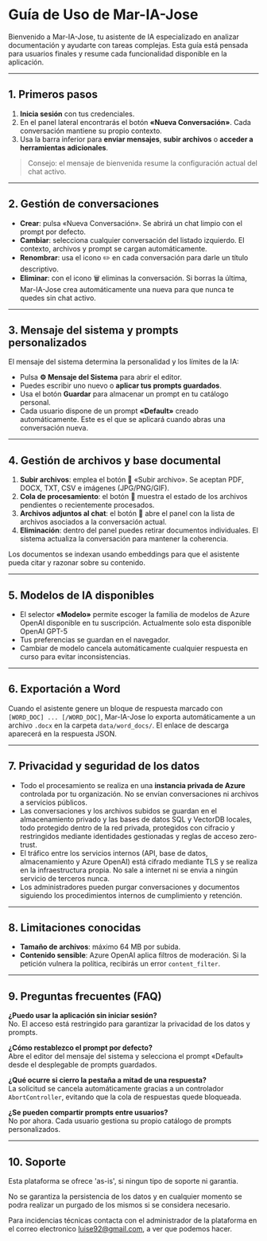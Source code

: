 # Guía de Uso de Mar-IA-Jose

Bienvenido a Mar-IA-Jose, tu asistente de IA especializado en analizar documentación y ayudarte con tareas complejas. Esta guía está pensada para usuarios finales y resume cada funcionalidad disponible en la aplicación.

---

## 1. Primeros pasos

1. **Inicia sesión** con tus credenciales.
2. En el panel lateral encontrarás el botón **«Nueva Conversación»**. Cada conversación mantiene su propio contexto.
3. Usa la barra inferior para **enviar mensajes**, **subir archivos** o **acceder a herramientas adicionales**.

> Consejo: el mensaje de bienvenida resume la configuración actual del chat activo.

---

## 2. Gestión de conversaciones

- **Crear**: pulsa «Nueva Conversación». Se abrirá un chat limpio con el prompt por defecto.
- **Cambiar**: selecciona cualquier conversación del listado izquierdo. El contexto, archivos y prompt se cargan automáticamente.
- **Renombrar**: usa el icono ✏️ en cada conversación para darle un título descriptivo.
- **Eliminar**: con el icono 🗑️ eliminas la conversación. Si borras la última, Mar-IA-Jose crea automáticamente una nueva para que nunca te quedes sin chat activo.

---

## 3. Mensaje del sistema y prompts personalizados

El mensaje del sistema determina la personalidad y los límites de la IA:

- Pulsa **⚙️ Mensaje del Sistema** para abrir el editor.
- Puedes escribir uno nuevo o **aplicar tus prompts guardados**.
- Usa el botón **Guardar** para almacenar un prompt en tu catálogo personal.
- Cada usuario dispone de un prompt **«Default»** creado automáticamente. Este es el que se aplicará cuando abras una conversación nueva.

---

## 4. Gestión de archivos y base documental

1. **Subir archivos**: emplea el botón 📎 «Subir archivo». Se aceptan PDF, DOCX, TXT, CSV e imágenes (JPG/PNG/GIF).
2. **Cola de procesamiento**: el botón 🔄 muestra el estado de los archivos pendientes o recientemente procesados.
3. **Archivos adjuntos al chat**: el botón 📁 abre el panel con la lista de archivos asociados a la conversación actual.
4. **Eliminación**: dentro del panel puedes retirar documentos individuales. El sistema actualiza la conversación para mantener la coherencia.

Los documentos se indexan usando embeddings para que el asistente pueda citar y razonar sobre su contenido.

---

## 5. Modelos de IA disponibles

- El selector **«Modelo»** permite escoger la familia de modelos de Azure OpenAI disponible en tu suscripción. Actualmente solo esta disponible OpenAI GPT-5
- Tus preferencias se guardan en el navegador.
- Cambiar de modelo cancela automáticamente cualquier respuesta en curso para evitar inconsistencias.

---

## 6. Exportación a Word

Cuando el asistente genere un bloque de respuesta marcado con `[WORD_DOC] ... [/WORD_DOC]`, Mar-IA-Jose lo exporta automáticamente a un archivo `.docx` en la carpeta `data/word_docs/`. El enlace de descarga aparecerá en la respuesta JSON.

---

## 7. Privacidad y seguridad de los datos

- Todo el procesamiento se realiza en una **instancia privada de Azure** controlada por tu organización. No se envían conversaciones ni archivos a servicios públicos.
- Las conversaciones y los archivos subidos se guardan en el almacenamiento privado y las bases de datos SQL y VectorDB locales, todo protegido dentro de la red privada, protegidos con cifracio y restringidos mediante identidades gestionadas y reglas de acceso zero-trust.
- El tráfico entre los servicios internos (API, base de datos, almacenamiento y Azure OpenAI) está cifrado mediante TLS y se realiza en la infraestructura propia. No sale a internet ni se envia a ningún servicio de terceros nunca.
- Los administradores pueden purgar conversaciones y documentos siguiendo los procedimientos internos de cumplimiento y retención.

---

## 8. Limitaciones conocidas

- **Tamaño de archivos**: máximo 64 MB por subida.
- **Contenido sensible**: Azure OpenAI aplica filtros de moderación. Si la petición vulnera la política, recibirás un error `content_filter`.


---

## 9. Preguntas frecuentes (FAQ)

**¿Puedo usar la aplicación sin iniciar sesión?**  
No. El acceso está restringido para garantizar la privacidad de los datos y prompts.

**¿Cómo restablezco el prompt por defecto?**  
Abre el editor del mensaje del sistema y selecciona el prompt «Default» desde el desplegable de prompts guardados.

**¿Qué ocurre si cierro la pestaña a mitad de una respuesta?**  
La solicitud se cancela automáticamente gracias a un controlador `AbortController`, evitando que la cola de respuestas quede bloqueada.

**¿Se pueden compartir prompts entre usuarios?**  
No por ahora. Cada usuario gestiona su propio catálogo de prompts personalizados.


---

## 10. Soporte

Esta plataforma se ofrece 'as-is', si ningun tipo de soporte ni garantia.

No se garantiza la persistencia de los datos y en cualquier momento se podra realizar un purgado de los mismos si se considera necesario.

Para incidencias técnicas contacta con el administrador de la plataforma en el correo electronico luise92@gmail.com, a ver que podemos hacer.
